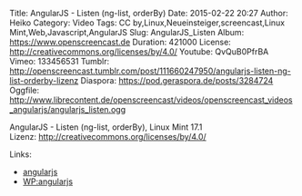 Title: AngularJS - Listen (ng-list, orderBy)
Date: 2015-02-22 20:27
Author: Heiko
Category: Video
Tags: CC by,Linux,Neueinsteiger,screencast,Linux Mint,Web,Javascript,AngularJS
Slug: AngularJS_Listen
Album: https://www.openscreencast.de
Duration: 421000
License: http://creativecommons.org/licenses/by/4.0/
Youtube: QvQuB0PfrBA
Vimeo: 133456531
Tumblr: http://openscreencast.tumblr.com/post/111660247950/angularjs-listen-ng-list-orderby-lizenz
Diaspora: https://pod.geraspora.de/posts/3284724
Oggfile: http://www.librecontent.de/openscreencast/videos/openscreencast_videos_angularjs/angularjs_listen.ogg

AngularJS - Listen (ng-list, orderBy), Linux Mint 17.1  
Lizenz: <http://creativecommons.org/licenses/by/4.0/>

Links:

  * [angularjs](https://angularjs.org/ "Link zu angularjs.org")
  * [WP:angularjs](http://de.wikipedia.org/wiki/AngularJS "Link zu wikipedia.org")

